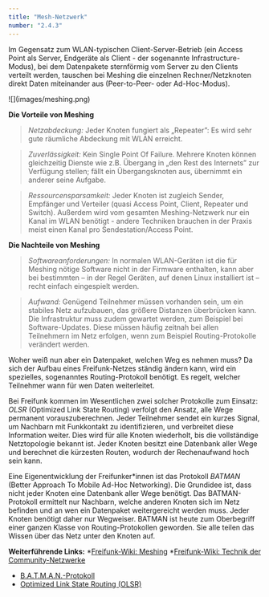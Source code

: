 ```yaml
---
title: "Mesh-Netzwerk"
number: "2.4.3"
---
```


Im Gegensatz zum WLAN-typischen Client-Server-Betrieb (ein Access Point als Server, Endgeräte als Client - der sogenannte Infrastructure-Modus), bei dem Datenpakete sternförmig vom Server zu den Clients verteilt werden, tauschen bei Meshing die einzelnen Rechner/Netzknoten direkt Daten miteinander aus (Peer-to-Peer- oder Ad-Hoc-Modus).

<div enlarge-on-click class = "full-width" markdown="1">
![](images/meshing.png)
</div>

**Die Vorteile von Meshing**
> *Netzabdeckung:* Jeder Knoten fungiert als „Repeater”: Es wird sehr gute räumliche Abdeckung mit WLAN erreicht.

> *Zuverlässigkeit:* Kein Single Point Of Failure. Mehrere Knoten können gleichzeitig Dienste wie z.B. Übergang in „den Rest des Internets” zur Verfügung stellen; fällt ein Übergangsknoten aus, übernimmt ein anderer seine Aufgabe.

> *Ressourcensparsamkeit:* Jeder Knoten ist zugleich Sender, Empfänger und Verteiler (quasi Access Point, Client, Repeater und Switch). Außerdem wird vom gesamten Meshing-Netzwerk nur ein Kanal im WLAN benötigt - andere Techniken brauchen in der Praxis meist einen Kanal pro Sendestation/Access Point.

**Die Nachteile von Meshing**
> *Softwareanforderungen:* In normalen WLAN-Geräten ist die für Meshing nötige Software nicht in der Firmware enthalten, kann aber bei bestimmten – in der Regel Geräten, auf denen Linux installiert ist – recht einfach eingespielt werden.

> *Aufwand:* Genügend Teilnehmer müssen vorhanden sein, um ein stabiles Netz aufzubauen, das größere Distanzen überbrücken kann. Die Infrastruktur muss zudem gewartet werden, zum Beispiel bei Software-Updates. Diese müssen häufig zeitnah bei allen Teilnehmern im Netz erfolgen, wenn zum Beispiel Routing-Protokolle verändert werden.

Woher weiß nun aber ein Datenpaket, welchen Weg es nehmen muss? Da sich der Aufbau eines Freifunk-Netzes ständig ändern kann, wird ein spezielles, sogenanntes Routing-Protokoll benötigt. Es regelt, welcher Teilnehmer wann für wen Daten weiterleitet.

Bei Freifunk kommen im Wesentlichen zwei solcher Protokolle zum Einsatz: *OLSR* (Optimized Link State Routing) verfolgt den Ansatz, alle Wege permanent vorauszuberechnen. Jeder Teilnehmer sendet ein kurzes Signal, um Nachbarn mit Funkkontakt zu identifizieren, und verbreitet diese Information weiter. Dies wird für alle Knoten wiederholt, bis die vollständige Netztopologie bekannt ist. Jeder Knoten besitzt eine Datenbank aller Wege und berechnet die kürzesten Routen, wodurch der Rechenaufwand hoch sein kann.

Eine Eigenentwicklung der Freifunker\*innen ist das Protokoll *BATMAN* (Better Approach To Mobile Ad-Hoc Networking). Die Grundidee ist, dass nicht jeder Knoten eine Datenbank aller Wege benötigt. Das BATMAN-Protokoll ermittelt nur Nachbarn, welche anderen Knoten sich im Netz befinden und an wen ein Datenpaket weitergereicht werden muss. Jeder Knoten benötigt daher nur Wegweiser. BATMAN ist heute zum Oberbegriff einer ganzen Klasse von Routing-Protokollen geworden. Sie alle teilen das Wissen über das Netz unter den Knoten auf.

**Weiterführende Links:**
*[Freifunk-Wiki: Meshing](https://wiki.freifunk.net/Meshing)
*[Freifunk-Wiki: Technik der Community-Netzwerke](https://freifunk.net/worum-geht-es/technik-der-community-netzwerke/)
* [B.A.T.M.A.N.-Protokoll](https://de.wikipedia.org/wiki/B.A.T.M.A.N.)
* [Optimized Link State Routing (OLSR)](https://de.wikipedia.org/wiki/Optimized_Link_State_Routing)